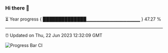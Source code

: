 ### Hi there 👋

⏳ Year progress { ██████████████▁▁▁▁▁▁▁▁▁▁▁▁▁▁▁▁ } 47.27 %

---

⏰ Updated on Thu, 22 Jun 2023 12:32:09 GMT

![Progress Bar CI](https://github.com/liununu/liununu/workflows/Progress%20Bar%20CI/badge.svg)

